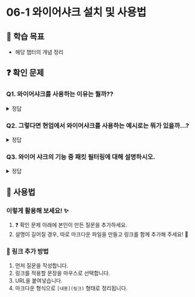 # 06-1 와이어샤크 설치 및 사용법

## 📌 학습 목표
- 해당 챕터의 개념 정리

## ❓ 확인 문제
### Q1. 와이어샤크를 사용하는 이유는 뭘까??

<details>
<summary>정답</summary>


Wireshark는 네트워크 분석 및 보안 모니터링을 위해 필수적인 도구다. 기업, 네트워크 관리자, 보안 전문가뿐만 아니라 개발자들에게도 중요한 역할을 한다. 다음은 Wireshark가 필요한 이유이다.

#### **1. 네트워크 문제 해결**
- 네트워크 속도가 느려지는 원인을 분석하고, 병목 현상을 해결할 수 있다.
- 패킷 손실(Loss) 및 재전송(Retransmission) 문제를 추적하여 성능 최적화가 가능하다.
- 특정 서비스가 제대로 동작하지 않을 때, 패킷을 분석하여 원인을 찾을 수 있다.  

#### **2. 보안 분석 및 침해 탐지**
- 비정상적인 트래픽을 감지하여 해킹 시도를 사전에 차단 가능하다.
- DDoS 공격, 포트 스캐닝, 악성 코드 감염 여부 등을 확인할 수 있다.
- 네트워크에 의심스러운 패킷이 있는지 탐색하여 보안 위협을 분석할 수 있다.

#### **3. 패킷 검사 및 데이터 분석**
- 네트워크에서 주고받는 모든 데이터를 캡처하여 세부적으로 분석 가능하다.
- 특정 프로토콜(TCP, UDP, HTTP, DNS, TLS 등) 패킷을 필터링하여 필요한 정보만 확인할 수 있다.
- 클라이언트와 서버 간의 요청 및 응답 데이터를 확인하여 문제 해결 가능하다.

#### **4. 기업 및 조직의 네트워크 관리**
- 네트워크 트래픽을 모니터링하고 불필요한 트래픽을 제거하여 효율적인 네트워크 운영 가능하다.
- 특정 사용자의 비정상적인 트래픽을 탐지하여 내부 보안 문제를 예방할 수 있다.
- 방화벽 및 VPN 설정이 정상적으로 동작하는지 확인 가능하다.

#### **5. 개발 및 디버깅 지원**
- API 또는 웹 애플리케이션의 네트워크 요청을 확인하고 디버깅할 때 유용하다.
- 클라이언트와 서버 간의 통신이 올바르게 이루어지는지 검증할 수 있다.
- IoT, 모바일 앱, 게임 네트워크 트래픽을 분석하여 성능을 최적화할 수 있다.

#### **6. 네트워크 교육 및 학습**
- 네트워크 및 보안 관련 학습을 위한 필수 도구로 활용 가능하다.
- 실제 패킷을 분석하며 TCP/IP 및 프로토콜의 동작 방식을 이해할 수 있다.


</details>


### Q2. 그렇다면 현업에서 와이어샤크를 사용하는 예시로는 뭐가 있을까...?

<details>
<summary>정답</summary>


Wireshark는 네트워크 분석 및 보안 문제 해결을 위한 필수 도구다.  
아래는 실제 업무에서 Wireshark가 활용되는 다양한 사례를 정리한 내용이다.

---

## **🔹 1. 네트워크 성능 문제 해결**
### **📌 사례: 기업 내 네트워크 속도 저하 분석**
**상황:**  
- 한 대기업의 IT 부서에서 사내 네트워크 속도가 느려지는 현상이 발생함.  
- 특정 시간대에 인터넷 사용이 극도로 느려지고, 클라우드 서비스 접속도 지연됨.  

**Wireshark 활용:**  
1. 네트워크 엔지니어가 Wireshark를 실행하여 패킷 캡처 시작.  
2. 트래픽을 분석한 결과, 특정 IP에서 **대량의 데이터 업로드**가 발생하는 것을 발견.  
3. 추가 분석을 통해 한 직원의 PC가 **백업 프로그램 문제로 과도한 데이터를 전송**하고 있었음.  
4. 백업 스케줄을 조정하여 속도 문제 해결.  

✅ **결과:** 네트워크 속도 저하 문제를 해결하여 사내 업무 효율성을 향상시킴.  

---

## **🔹 2. 보안 침해 탐지 및 해킹 시도 분석**
### **📌 사례: 내부 시스템의 의심스러운 트래픽 탐지**
**상황:**  
- 한 금융 회사에서 외부로 기밀 데이터가 유출될 가능성이 있는지 모니터링하는 중.  
- 특정 서버에서 **알 수 없는 IP 주소로 데이터가 전송**되는 것을 감지.  

**Wireshark 활용:**  
1. Wireshark를 사용하여 해당 서버의 패킷을 캡처하고 분석.  
2. **출처 불명의 IP 주소**와의 비정상적인 통신을 발견.  
3. 패킷을 상세 분석해보니 **회사 내부 파일이 외부로 전송되고 있음**을 확인.  
4. 즉시 방화벽 정책을 수정하고, 악성코드 감염 여부를 조사.  

✅ **결과:** 내부 정보 유출을 사전에 차단하고, 시스템 보안을 강화함.  

---

## **🔹 3. 웹 서비스/API 디버깅**
### **📌 사례: API 요청/응답 데이터 분석**
**상황:**  
- 한 스타트업에서 개발 중인 모바일 앱이 **서버에서 데이터를 제대로 받아오지 못하는 문제 발생**.  
- 앱에서 특정 기능을 실행하면 **API 요청이 실패**하고 있음.  

**Wireshark 활용:**  
1. 개발자가 Wireshark를 실행하고, **HTTP/HTTPS 요청을 필터링**하여 API 요청을 분석.  
2. 서버로부터 **404 Not Found 응답**이 반환되는 패킷을 확인.  
3. API 요청을 디코딩하여 확인한 결과, **요청 URL이 오타**가 있었음 (`/user/data` → `/users/data`).  
4. 코드 수정 후 정상 작동 확인.  

✅ **결과:** 빠르게 문제를 해결하고, 서비스 안정성을 높임.  

---

이외에도 현업에서 사용할 수 있는 예시가 많다. 그렇기에 와이어샤크를 이용하여 해결할 수 있는 문제들이 있기에 이 방식을 알아두면 좋다!


</details>


### Q3. 와이어 샤크의 기능 중 패킷 필터링에 대해 설명하시오.

<details>


- 패킷 필터링이란, 캡처된 패킷 중 필터 조건에 맞는 특정 패킷만 조회하는 기능이다. 이를 이용해서 원하는 패킷을 쉽게 찾아볼 수 있다. 
프로토콜에 포함된 필드를 기준으로 나뉘어져 있어, 더욱 세부적인 필터링도 가능하다. 

<summary>정답</summary>

</details>



## 📝 사용법  
### 이렇게 활용해 보세요! ✨  
1. ❓ 확인 문제 아래에 본인이 만든 질문을 추가하세요.  
2. 설명이 길어질 경우, 따로 마크다운 파일을 만들고 링크를 함께 추가해 주세요! 🔗  

### 🔗 링크 추가 방법  
1. 먼저 질문을 작성합니다.  
2. 링크를 적용할 문장을 마우스로 선택합니다.  
3. URL을 붙여넣습니다.  
4. 마크다운 형식으로 `[내용](링크)` 형태로 정리됩니다.  
